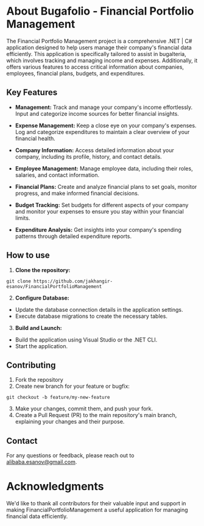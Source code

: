 # About Bugafolio - Financial Portfolio Management

The Financial Portfolio Management project is a comprehensive .NET | C# 
application designed to help users manage their company's financial data efficiently. 
This application is specifically tailored to assist in bugalteria, 
which involves tracking and managing income and expenses. 
Additionally, it offers various features to access critical 
information about companies, employees, financial plans, budgets, and expenditures.

## Key Features

- **Management:** Track and manage your company's income effortlessly. Input and categorize income sources for better financial insights.

- **Expense Management:** Keep a close eye on your company's expenses. Log and categorize expenditures to maintain a clear overview of your financial health.

- **Company Information:** Access detailed information about your company, including its profile, history, and contact details.

- **Employee Management:** Manage employee data, including their roles, salaries, and contact information.

- **Financial Plans:** Create and analyze financial plans to set goals, monitor progress, and make informed financial decisions.

- **Budget Tracking:** Set budgets for different aspects of your company and monitor your expenses to ensure you stay within your financial limits.

- **Expenditure Analysis:** Get insights into your company's spending patterns through detailed expenditure reports.

## How to use

1. **Clone the repository:**
```
git clone https://github.com/jakhangir-esanov/FinancialPortfolioManagement
```
2. **Configure Database:**
- Update the database connection details in the application settings.
- Execute database migrations to create the necessary tables.

3. **Build and Launch:**
- Build the application using Visual Studio or the .NET CLI.
- Start the application.

## Contributing

1. Fork the repository
2. Create new branch for your feature or bugfix:
```
git checkout -b feature/my-new-feature
```
3. Make your changes, commit them, and push your fork.
4. Create a Pull Request (PR) to the main repository's main branch, explaining your changes and their purpose.
   
## Contact

For any questions or feedback, please reach out to alibaba.esanov@gmail.com.

# Acknowledgments

We'd like to thank all contributors for their valuable input and support in making FinancialPortfolioManagement a useful application for managing financial data efficiently.

